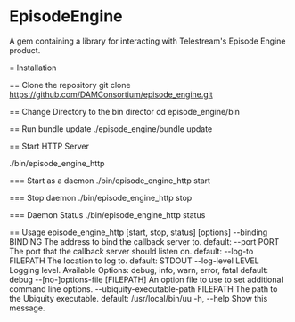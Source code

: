 # EpisodeEngine

  A gem containing a library for interacting with Telestream's Episode Engine product.

= Installation

== Clone the repository
git clone https://github.com/DAMConsortium/episode_engine.git

== Change Directory to the bin director
cd episode_engine/bin

== Run bundle update
./episode_engine/bundle update

== Start HTTP Server

./bin/episode_engine_http

=== Start as a daemon
./bin/episode_engine_http start

=== Stop daemon
./bin/episode_engine_http stop

=== Daemon Status
./bin/episode_engine_http status

== Usage
episode_engine_http [start, stop, status] [options]
    --binding BINDING            The address to bind the callback server to.
                                    default:
    --port PORT                  The port that the callback server should listen on.
                                    default:
    --log-to FILEPATH            The location to log to.
                                    default: STDOUT
    --log-level LEVEL            Logging level. Available Options: debug, info, warn, error, fatal
                                    default: debug
    --[no-]options-file [FILEPATH]
                                 An option file to use to set additional command line options.
    --ubiquity-executable-path FILEPATH
                                 The path to the Ubiquity executable.
                                 default: /usr/local/bin/uu
    -h, --help                       Show this message.